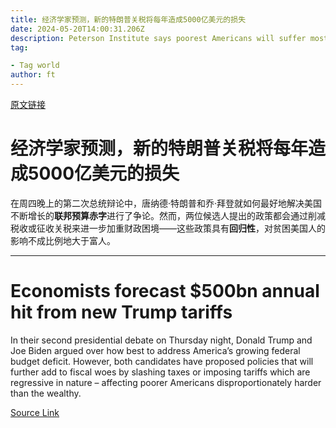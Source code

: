 ```yaml
---
title: 经济学家预测，新的特朗普关税将每年造成5000亿美元的损失
date: 2024-05-20T14:00:31.206Z
description: Peterson Institute says poorest Americans will suffer most if Republican wins election and raises levies as promised
tag: 

- Tag world
author: ft
---
```


[原文链接](https://ft.com/content/d44a3f1d-0fc0-4b70-a158-5a674e9ef6de)

# 经济学家预测，新的特朗普关税将每年造成5000亿美元的损失
在周四晚上的第二次总统辩论中，唐纳德·特朗普和乔·拜登就如何最好地解决美国不断增长的**联邦预算赤字**进行了争论。然而，两位候选人提出的政策都会通过削减税收或征收关税来进一步加重财政困境——这些政策具有**回归性**，对贫困美国人的影响不成比例地大于富人。


---

# Economists forecast $500bn annual hit from new Trump tariffs
In their second presidential debate on Thursday night, Donald Trump and Joe Biden argued over how best to address America’s growing federal budget deficit. However, both candidates have proposed policies that will further add to fiscal woes by slashing taxes or imposing tariffs which are regressive in nature – affecting poorer Americans disproportionately harder than the wealthy.


[Source Link](https://ft.com/content/d44a3f1d-0fc0-4b70-a158-5a674e9ef6de)

